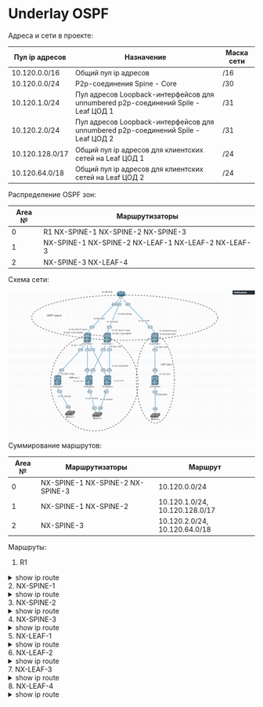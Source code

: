 # Underlay OSPF

Адреса и сети в проекте:

| Пул ip адресов | Назначение | Маска сети |
| ------ | ------ | ------ |
| 10.120.0.0/16 | Общий пул ip адресов | /16 |
| 10.120.0.0/24 | P2p-соединения Spine - Core| /30 |
| 10.120.1.0/24 | Пул адресов Loopback-интерфейсов для unnumbered p2p-соединений Spile - Leaf ЦОД 1 | /31 |
| 10.120.2.0/24 | Пул адресов Loopback-интерфейсов для unnumbered p2p-соединений Spile - Leaf ЦОД 2 | /31 |
| 10.120.128.0/17 | Общий пул ip адресов для клиентских сетей на Leaf ЦОД 1 | /24 |
| 10.120.64.0/18 | Общий пул ip адресов для клиентских сетей на Leaf ЦОД 2 | /24 |

Распределение OSPF зон:

| Area № | Маршрутизаторы |
| ------ | ------ |
| 0 | R1 NX-SPINE-1 NX-SPINE-2 NX-SPINE-3 |
| 1 | NX-SPINE-1 NX-SPINE-2 NX-LEAF-1 NX-LEAF-2 NX-LEAF-3 |
| 2 | NX-SPINE-3 NX-LEAF-4 |


Схема сети:

![](Lab2.png)

Суммирование маршрутов:

| Area № | Маршрутизаторы | Маршрут |
| ------ | ------ | ------ |
| 0 | NX-SPINE-1 NX-SPINE-2 NX-SPINE-3 | 10.120.0.0/24 |
| 1 | NX-SPINE-1 NX-SPINE-2 | 10.120.1.0/24, 10.120.128.0/17 | 
| 2 | NX-SPINE-3 | 10.120.2.0/24, 10.120.64.0/18 | 

Маршруты:

1. R1
<details>
  <summary>show ip route</summary>
<pre><code>
      10.0.0.0/8 is variably subnetted, 10 subnets, 5 masks
C        10.120.0.0/30 is directly connected, Ethernet0/0
L        10.120.0.1/32 is directly connected, Ethernet0/0
C        10.120.0.4/30 is directly connected, Ethernet0/2
L        10.120.0.5/32 is directly connected, Ethernet0/2
C        10.120.0.8/30 is directly connected, Ethernet0/1
L        10.120.0.9/32 is directly connected, Ethernet0/1
O IA     10.120.1.0/24 [110/160] via 10.120.0.6, 03:38:22, Ethernet0/2
                       [110/160] via 10.120.0.2, 03:36:49, Ethernet0/0
O IA     10.120.2.0/24 [110/51] via 10.120.0.10, 00:49:47, Ethernet0/1
O IA     10.120.64.0/18 [110/90] via 10.120.0.10, 00:49:47, Ethernet0/1
O IA     10.120.128.0/17 [110/160] via 10.120.0.6, 03:38:06, Ethernet0/2
                         [110/160] via 10.120.0.2, 03:36:49, Ethernet0/0
</code></pre>
</details>
2. NX-SPINE-1
<details>
  <summary>show ip route</summary>
<pre><code>
10.120.0.0/24, ubest/mbest: 1/0
    *via Null0, [220/50], 03:39:14, ospf-1, discard
10.120.0.0/30, ubest/mbest: 1/0, attached
    *via 10.120.0.2, Eth1/1, [0/0], 05:43:16, direct
10.120.0.2/32, ubest/mbest: 1/0, attached
    *via 10.120.0.2, Eth1/1, [0/0], 05:43:16, local
10.120.0.4/30, ubest/mbest: 1/0
    *via 10.120.0.1, Eth1/1, [110/50], 03:39:14, ospf-1, intra
10.120.0.8/30, ubest/mbest: 1/0
    *via 10.120.0.1, Eth1/1, [110/50], 03:39:14, ospf-1, intra
10.120.1.0/24, ubest/mbest: 1/0
    *via Null0, [220/150], 03:40:00, ospf-1, discard
10.120.1.1/32, ubest/mbest: 2/0, attached
    *via 10.120.1.1, Lo0, [0/0], 05:42:17, local
    *via 10.120.1.1, Lo0, [0/0], 05:42:17, direct
10.120.1.2/32, ubest/mbest: 2/0
    *via 10.120.1.4, Eth1/2, [110/81], 03:48:53, ospf-1, intra
    *via 10.120.1.5, Eth1/3, [110/81], 03:48:53, ospf-1, intra
10.120.1.3/32, ubest/mbest: 1/0
    *via 10.120.1.3, Eth1/4, [110/41], 03:57:57, ospf-1, intra
10.120.1.4/32, ubest/mbest: 1/0
    *via 10.120.1.4, Eth1/2, [110/41], 03:56:02, ospf-1, intra
10.120.1.5/32, ubest/mbest: 1/0
    *via 10.120.1.5, Eth1/3, [110/41], 03:48:53, ospf-1, intra
10.120.2.0/24, ubest/mbest: 1/0
    *via 10.120.0.1, Eth1/1, [110/91], 00:52:13, ospf-1, inter
10.120.64.0/18, ubest/mbest: 1/0
    *via 10.120.0.1, Eth1/1, [110/130], 00:52:13, ospf-1, inter
10.120.128.0/17, ubest/mbest: 1/0
    *via Null0, [220/150], 03:39:58, ospf-1, discard
10.120.128.0/24, ubest/mbest: 1/0
    *via 10.120.1.3, Eth1/4, [110/80], 03:57:57, ospf-1, intra
10.120.129.0/24, ubest/mbest: 1/0
    *via 10.120.1.4, Eth1/2, [110/80], 03:55:52, ospf-1, intra
10.120.130.0/24, ubest/mbest: 1/0
    *via 10.120.1.5, Eth1/3, [110/80], 03:48:53, ospf-1, intra
</code></pre>
</details>
3. NX-SPINE-2
<details>
  <summary>show ip route</summary>
<pre><code>
10.120.0.0/24, ubest/mbest: 1/0
    *via Null0, [220/50], 03:48:29, ospf-1, discard
10.120.0.0/30, ubest/mbest: 1/0
    *via 10.120.0.5, Eth1/1, [110/50], 03:42:14, ospf-1, intra
10.120.0.4/30, ubest/mbest: 1/0, attached
    *via 10.120.0.6, Eth1/1, [0/0], 04:05:34, direct
10.120.0.6/32, ubest/mbest: 1/0, attached
    *via 10.120.0.6, Eth1/1, [0/0], 04:05:34, local
10.120.0.8/30, ubest/mbest: 1/0
    *via 10.120.0.5, Eth1/1, [110/50], 03:48:29, ospf-1, intra
10.120.1.0/24, ubest/mbest: 1/0
    *via Null0, [220/150], 03:43:33, ospf-1, discard
10.120.1.1/32, ubest/mbest: 2/0
    *via 10.120.1.4, Eth1/3, [110/81], 03:51:38, ospf-1, intra
    *via 10.120.1.5, Eth1/2, [110/81], 03:51:38, ospf-1, intra
10.120.1.2/32, ubest/mbest: 2/0, attached
    *via 10.120.1.2, Lo0, [0/0], 05:19:21, local
    *via 10.120.1.2, Lo0, [0/0], 05:19:21, direct
10.120.1.3/32, ubest/mbest: 2/0
    *via 10.120.1.4, Eth1/3, [110/121], 03:51:38, ospf-1, intra
    *via 10.120.1.5, Eth1/2, [110/121], 03:51:38, ospf-1, intra
10.120.1.4/32, ubest/mbest: 1/0
    *via 10.120.1.4, Eth1/3, [110/41], 03:58:43, ospf-1, intra
10.120.1.5/32, ubest/mbest: 1/0
    *via 10.120.1.5, Eth1/2, [110/41], 03:51:53, ospf-1, intra
10.120.2.0/24, ubest/mbest: 1/0
    *via 10.120.0.5, Eth1/1, [110/91], 00:54:58, ospf-1, inter
10.120.64.0/18, ubest/mbest: 1/0
    *via 10.120.0.5, Eth1/1, [110/130], 00:54:58, ospf-1, inter
10.120.128.0/17, ubest/mbest: 1/0
    *via Null0, [220/150], 03:43:17, ospf-1, discard
10.120.128.0/24, ubest/mbest: 2/0
    *via 10.120.1.4, Eth1/3, [110/160], 03:51:38, ospf-1, intra
    *via 10.120.1.5, Eth1/2, [110/160], 03:51:38, ospf-1, intra
10.120.129.0/24, ubest/mbest: 1/0
    *via 10.120.1.4, Eth1/3, [110/80], 03:58:38, ospf-1, intra
10.120.130.0/24, ubest/mbest: 1/0
    *via 10.120.1.5, Eth1/2, [110/80], 03:51:53, ospf-1, intra
</code></pre>
</details>
4. NX-SPINE-3
<details>
  <summary>show ip route</summary>
<pre><code>
10.120.0.0/24, ubest/mbest: 1/0
    *via Null0, [220/50], 01:41:43, ospf-1, discard
10.120.0.0/30, ubest/mbest: 1/0
    *via 10.120.0.9, Eth1/1, [110/50], 01:41:43, ospf-1, intra
10.120.0.4/30, ubest/mbest: 1/0
    *via 10.120.0.9, Eth1/1, [110/50], 01:41:43, ospf-1, intra
10.120.0.8/30, ubest/mbest: 1/0, attached
    *via 10.120.0.10, Eth1/1, [0/0], 01:49:38, direct
10.120.0.10/32, ubest/mbest: 1/0, attached
    *via 10.120.0.10, Eth1/1, [0/0], 01:49:38, local
10.120.1.0/24, ubest/mbest: 1/0
    *via 10.120.0.9, Eth1/1, [110/200], 01:41:43, ospf-1, inter
10.120.2.0/24, ubest/mbest: 1/0
    *via Null0, [220/41], 00:56:45, ospf-1, discard
10.120.2.1/32, ubest/mbest: 2/0, attached
    *via 10.120.2.1, Lo0, [0/0], 01:48:10, local
    *via 10.120.2.1, Lo0, [0/0], 01:48:10, direct
10.120.2.2/32, ubest/mbest: 1/0
    *via 10.120.2.2, Eth1/2, [110/41], 00:56:45, ospf-1, intra
10.120.64.0/18, ubest/mbest: 1/0
    *via Null0, [220/80], 00:56:45, ospf-1, discard
10.120.64.0/24, ubest/mbest: 1/0
    *via 10.120.2.2, Eth1/2, [110/80], 00:56:45, ospf-1, intra
10.120.128.0/17, ubest/mbest: 1/0
    *via 10.120.0.9, Eth1/1, [110/200], 01:41:43, ospf-1, inter
</code></pre>
</details>
5. NX-LEAF-1
<details>
  <summary>show ip route</summary>
<pre><code>
10.120.0.0/24, ubest/mbest: 1/0
    *via 10.120.1.1, Eth1/4, [110/90], 03:45:13, ospf-1, inter
10.120.1.1/32, ubest/mbest: 1/0
    *via 10.120.1.1, Eth1/4, [110/41], 04:03:59, ospf-1, intra
10.120.1.2/32, ubest/mbest: 1/0
    *via 10.120.1.1, Eth1/4, [110/121], 03:59:54, ospf-1, intra
10.120.1.3/32, ubest/mbest: 2/0, attached
    *via 10.120.1.3, Lo0, [0/0], 05:06:09, local
    *via 10.120.1.3, Lo0, [0/0], 05:06:09, direct
10.120.1.4/32, ubest/mbest: 1/0
    *via 10.120.1.1, Eth1/4, [110/81], 04:02:01, ospf-1, intra
10.120.1.5/32, ubest/mbest: 1/0
    *via 10.120.1.1, Eth1/4, [110/81], 03:54:53, ospf-1, intra
10.120.2.0/24, ubest/mbest: 1/0
    *via 10.120.1.1, Eth1/4, [110/131], 00:58:12, ospf-1, inter
10.120.64.0/18, ubest/mbest: 1/0
    *via 10.120.1.1, Eth1/4, [110/170], 00:58:12, ospf-1, inter
10.120.128.0/24, ubest/mbest: 1/0, attached
    *via 10.120.128.1, Eth1/1, [0/0], 04:18:39, direct
10.120.128.1/32, ubest/mbest: 1/0, attached
    *via 10.120.128.1, Eth1/1, [0/0], 04:18:39, local
10.120.129.0/24, ubest/mbest: 1/0
    *via 10.120.1.1, Eth1/4, [110/120], 04:01:52, ospf-1, intra
10.120.130.0/24, ubest/mbest: 1/0
    *via 10.120.1.1, Eth1/4, [110/120], 03:54:53, ospf-1, intra
</code></pre>
</details>
6. NX-LEAF-2
<details>
  <summary>show ip route</summary>
<pre><code>
10.120.0.0/24, ubest/mbest: 2/0
    *via 10.120.1.1, Eth1/2, [110/90], 03:46:38, ospf-1, inter
    *via 10.120.1.2, Eth1/3, [110/90], 03:46:39, ospf-1, inter
10.120.1.1/32, ubest/mbest: 1/0
    *via 10.120.1.1, Eth1/2, [110/41], 04:03:27, ospf-1, intra
10.120.1.2/32, ubest/mbest: 1/0
    *via 10.120.1.2, Eth1/3, [110/41], 04:03:23, ospf-1, intra
10.120.1.3/32, ubest/mbest: 1/0
    *via 10.120.1.1, Eth1/2, [110/81], 04:03:27, ospf-1, intra
10.120.1.4/32, ubest/mbest: 2/0, attached
    *via 10.120.1.4, Lo0, [0/0], 04:31:35, local
    *via 10.120.1.4, Lo0, [0/0], 04:31:35, direct
10.120.1.5/32, ubest/mbest: 2/0
    *via 10.120.1.1, Eth1/2, [110/81], 03:56:18, ospf-1, intra
    *via 10.120.1.2, Eth1/3, [110/81], 03:56:18, ospf-1, intra
10.120.2.0/24, ubest/mbest: 2/0
    *via 10.120.1.1, Eth1/2, [110/131], 00:59:36, ospf-1, inter
    *via 10.120.1.2, Eth1/3, [110/131], 00:59:36, ospf-1, inter
10.120.64.0/18, ubest/mbest: 2/0
    *via 10.120.1.1, Eth1/2, [110/170], 00:59:36, ospf-1, inter
    *via 10.120.1.2, Eth1/3, [110/170], 00:59:36, ospf-1, inter
10.120.128.0/24, ubest/mbest: 1/0
    *via 10.120.1.1, Eth1/2, [110/120], 04:03:27, ospf-1, intra
10.120.129.0/24, ubest/mbest: 1/0, attached
    *via 10.120.129.1, Eth1/1, [0/0], 04:03:22, direct
10.120.129.1/32, ubest/mbest: 1/0, attached
    *via 10.120.129.1, Eth1/1, [0/0], 04:03:22, local
10.120.130.0/24, ubest/mbest: 2/0
    *via 10.120.1.1, Eth1/2, [110/120], 03:56:18, ospf-1, intra
    *via 10.120.1.2, Eth1/3, [110/120], 03:56:18, ospf-1, intra
</code></pre>
</details>
7. NX-LEAF-3
<details>
  <summary>show ip route</summary>
<pre><code>
10.120.0.0/24, ubest/mbest: 2/0
    *via 10.120.1.1, Eth1/3, [110/90], 03:47:31, ospf-1, inter
    *via 10.120.1.2, Eth1/2, [110/90], 03:47:31, ospf-1, inter
10.120.1.1/32, ubest/mbest: 1/0
    *via 10.120.1.1, Eth1/3, [110/41], 03:57:10, ospf-1, intra
10.120.1.2/32, ubest/mbest: 1/0
    *via 10.120.1.2, Eth1/2, [110/41], 03:57:25, ospf-1, intra
10.120.1.3/32, ubest/mbest: 1/0
    *via 10.120.1.1, Eth1/3, [110/81], 03:57:10, ospf-1, intra
10.120.1.4/32, ubest/mbest: 2/0
    *via 10.120.1.1, Eth1/3, [110/81], 03:57:10, ospf-1, intra
    *via 10.120.1.2, Eth1/2, [110/81], 03:57:10, ospf-1, intra
10.120.1.5/32, ubest/mbest: 2/0, attached
    *via 10.120.1.5, Lo0, [0/0], 04:45:46, local
    *via 10.120.1.5, Lo0, [0/0], 04:45:46, direct
10.120.2.0/24, ubest/mbest: 2/0
    *via 10.120.1.1, Eth1/3, [110/131], 01:00:28, ospf-1, inter
    *via 10.120.1.2, Eth1/2, [110/131], 01:00:28, ospf-1, inter
10.120.64.0/18, ubest/mbest: 2/0
    *via 10.120.1.1, Eth1/3, [110/170], 01:00:28, ospf-1, inter
    *via 10.120.1.2, Eth1/2, [110/170], 01:00:28, ospf-1, inter
10.120.128.0/24, ubest/mbest: 1/0
    *via 10.120.1.1, Eth1/3, [110/120], 03:57:10, ospf-1, intra
10.120.129.0/24, ubest/mbest: 2/0
    *via 10.120.1.1, Eth1/3, [110/120], 03:57:10, ospf-1, intra
    *via 10.120.1.2, Eth1/2, [110/120], 03:57:10, ospf-1, intra
10.120.130.0/24, ubest/mbest: 1/0, attached
    *via 10.120.130.1, Eth1/1, [0/0], 03:57:55, direct
10.120.130.1/32, ubest/mbest: 1/0, attached
    *via 10.120.130.1, Eth1/1, [0/0], 03:57:55, local
</code></pre>
</details>
8. NX-LEAF-4
<details>
  <summary>show ip route</summary>
<pre><code>
10.120.0.0/24, ubest/mbest: 1/0
    *via 10.120.2.1, Eth1/2, [110/90], 01:01:33, ospf-1, inter
10.120.1.0/24, ubest/mbest: 1/0
    *via 10.120.2.1, Eth1/2, [110/240], 01:01:33, ospf-1, inter
10.120.2.1/32, ubest/mbest: 1/0
    *via 10.120.2.1, Eth1/2, [110/41], 01:01:33, ospf-1, intra
10.120.2.2/32, ubest/mbest: 2/0, attached
    *via 10.120.2.2, Lo0, [0/0], 01:14:06, local
    *via 10.120.2.2, Lo0, [0/0], 01:14:06, direct
10.120.64.0/24, ubest/mbest: 1/0, attached
    *via 10.120.64.1, Eth1/1, [0/0], 01:15:31, direct
10.120.64.1/32, ubest/mbest: 1/0, attached
    *via 10.120.64.1, Eth1/1, [0/0], 01:15:31, local
10.120.128.0/17, ubest/mbest: 1/0
    *via 10.120.2.1, Eth1/2, [110/240], 01:01:33, ospf-1, inter
</code></pre>
</details>
